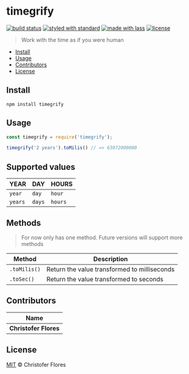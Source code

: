 # timegrify

[![build status](https://img.shields.io/travis/CrystalStream/timegrify.svg)](https://travis-ci.org/CrystalStream/timegrify.svg?branch=master)
[![styled with standard](https://img.shields.io/badge/styled_with-standard-ff69b4.svg)](https://github.com/standard/standard)
[![made with lass](https://img.shields.io/badge/made_with-lass-95CC28.svg)](https://lass.js.org)
[![license](https://img.shields.io/github/license/CrystalStream/timegrify.svg)](LICENSE)

> Work with the time as if you were human

* [Install](#install)
* [Usage](#usage)
* [Contributors](#contributors)
* [License](#license)


## Install

```shell
npm install timegrify
```


## Usage

```js
const timegrify = require('timegrify');

timegrify('2 years').toMilis() // => 63072000000
```


## Supported values

| **YEAR** | **DAY** | **HOURS** |
| -------- | ------- | --------- |
| `year`   | `day`   | `hour`    |
| `years`  | `days`  | `hours`   |


## Methods

> For now only has one method. Future versions will support more methods

| Method       | Description                                  |
| ------------ | -------------------------------------------- |
| `.toMilis()` | Return the value transformed to milliseconds |
| `.toSec()`   | Return the value transformed to seconds      |


## Contributors

| Name                  |
| --------------------- |
| **Christofer Flores** |


## License

[MIT](LICENSE) © Christofer Flores
